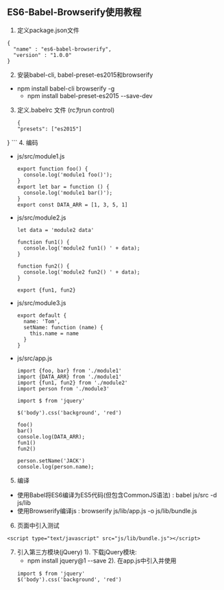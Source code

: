 ## ES6-Babel-Browserify使用教程
1. 定义package.json文件
  ```
  {
    "name" : "es6-babel-browserify",
    "version" : "1.0.0"
  }
  ```
2. 安装babel-cli, babel-preset-es2015和browserify
  * npm install babel-cli browserify -g
	* npm install babel-preset-es2015 --save-dev 
3. 定义.babelrc 文件 (rc为run control)
	```
	{
    "presets": ["es2015"]
  }
	```
4. 编码
  * js/src/module1.js
    ```
    export function foo() {
      console.log('module1 foo()');
    }
    export let bar = function () {
      console.log('module1 bar()');
    }
    export const DATA_ARR = [1, 3, 5, 1]
    ```
  * js/src/module2.js
    ```
    let data = 'module2 data'
    
    function fun1() {
      console.log('module2 fun1() ' + data);
    }
    
    function fun2() {
      console.log('module2 fun2() ' + data);
    }
    
    export {fun1, fun2}
    ```
  * js/src/module3.js
    ```
    export default {
      name: 'Tom',
      setName: function (name) {
        this.name = name
      }
    }
    ```
  * js/src/app.js
    ```
    import {foo, bar} from './module1'
    import {DATA_ARR} from './module1'
    import {fun1, fun2} from './module2'
    import person from './module3'
    
    import $ from 'jquery'
    
    $('body').css('background', 'red')
    
    foo()
    bar()
    console.log(DATA_ARR);
    fun1()
    fun2()
    
    person.setName('JACK')
    console.log(person.name);
    ```
5. 编译
  * 使用Babel将ES6编译为ES5代码(但包含CommonJS语法) : babel js/src -d js/lib
  * 使用Browserify编译js : browserify js/lib/app.js -o js/lib/bundle.js
6. 页面中引入测试
  ```
  <script type="text/javascript" src="js/lib/bundle.js"></script>
  ```
7. 引入第三方模块(jQuery)
  1). 下载jQuery模块: 
    * npm install jquery@1 --save
  2). 在app.js中引入并使用
    ```
    import $ from 'jquery'
    $('body').css('background', 'red')
    ```
